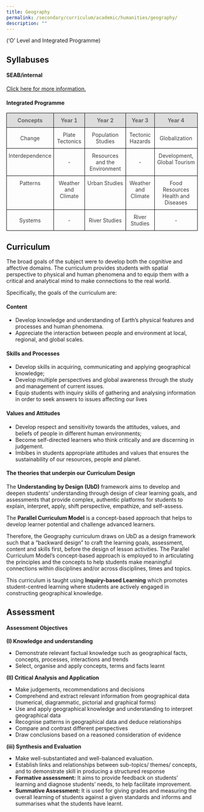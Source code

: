 ```yaml
---
title: Geography
permalink: /secondary/curriculum/academic/humanities/geography/
description: ""
---
```




(‘O’ Level and Integrated Programme)

  

## Syllabuses


#### SEAB/internal

[Click here for more information.](https://www.seab.gov.sg/home/examinations/gce-o-level/o-level-syllabuses-examined-for-school-candidates-2022)  

  

#### Integrated Programme

<style type="text/css">
.tg {
    border-collapse: collapse;
    border-spacing: 0;
}
.tg td {
    border-color: black;
    border-style: solid;
    border-width: 1px;
    font-size: 14px;
    overflow: hidden;
    padding: 10px 5px;
    word-break: normal;
}
.tg th {
    border-color: black;
    border-style: solid;
    border-width: 1px;
    font-size: 14px;
    font-weight: normal;
    overflow: hidden;
    padding: 10px 5px;
    word-break: normal;
}
.tg .tg-5hwe {
    color: #3D3D3D;
    text-align: center;
    vertical-align: middle
}
.tg .tg-feqv {
    background-color: #DDD;
    color: #666;
    font-weight: bold;
    text-align: center;
    vertical-align: middle
}
.tg .tg-iuf2 {
    color: #3D3D3D;
    text-align: center;
    vertical-align: top
}
</style>
<table class="tg">
  <thead>
    <tr>
      <th class="tg-feqv"><span style="color:#666;background-color:#DDD">Concepts</span></th>
      <th class="tg-feqv"><span style="color:#666;background-color:#DDD">Year 1</span></th>
      <th class="tg-feqv"><span style="color:#666;background-color:#DDD">Year 2</span></th>
      <th class="tg-feqv"><span style="color:#666;background-color:#DDD">Year 3</span></th>
      <th class="tg-feqv"><span style="color:#666;background-color:#DDD">Year 4</span></th>
    </tr>
  </thead>
  <tbody>
    <tr>
      <td class="tg-5hwe">Change</td>
      <td class="tg-5hwe">Plate Tectonics</td>
      <td class="tg-5hwe">Population Studies</td>
      <td class="tg-5hwe">Tectonic Hazards</td>
      <td class="tg-5hwe">Globalization</td>
    </tr>
    <tr>
      <td class="tg-iuf2">Interdependence</td>
      <td class="tg-5hwe">-</td>
      <td class="tg-iuf2">Resources and the Environment </td>
      <td class="tg-5hwe">-</td>
      <td class="tg-iuf2">Development, Global Tourism</td>
    </tr>
    <tr>
      <td class="tg-iuf2">Patterns </td>
      <td class="tg-iuf2">Weather and Climate </td>
      <td class="tg-iuf2">Urban Studies </td>
      <td class="tg-iuf2"> Weather and Climate </td>
      <td class="tg-5hwe">Food Resources<br>
        Health and Diseases</td>
    </tr>
    <tr>
      <td class="tg-5hwe">Systems</td>
      <td class="tg-5hwe">-</td>
      <td class="tg-5hwe">River Studies</td>
      <td class="tg-5hwe">River Studies</td>
      <td class="tg-5hwe">-</td>
    </tr>
  </tbody>
</table>


## Curriculum

The broad goals of the subject were to develop both the cognitive and affective domains. The curriculum provides students with spatial perspective to physical and human phenomena and to equip them with a critical and analytical mind to make connections to the real world.  
  
Specifically, the goals of the curriculum are:  
  

#### Content

*   Develop knowledge and understanding of Earth’s physical features and processes and human phenomena. 
*   Appreciate the interaction between people and environment at local, regional, and global scales.

  

#### Skills and Processes

*   Develop skills in acquiring, communicating and applying geographical knowledge;
*   Develop multiple perspectives and global awareness through the study and management of current issues.
*   Equip students with inquiry skills of gathering and analysing information in order to seek answers to issues affecting our lives

  

#### Values and Attitudes

*   Develop respect and sensitivity towards the attitudes, values, and beliefs of people in different human environments;
*   Become self-directed learners who think critically and are discerning in judgement.
*   Imbibes in students appropriate attitudes and values that ensures the sustainability of our resources, people and planet.

  

#### The theories that underpin our Curriculum Design

The **Understanding by Design (UbD)** framework aims to develop and deepen students’ understanding through design of clear learning goals, and assessments that provide complex, authentic platforms for students to explain, interpret, apply, shift perspective, empathize, and self-assess.

  
The **Parallel Curriculum Model** is a concept-based approach that helps to develop learner potential and challenge advanced learners.  
  
Therefore, the Geography curriculum draws on UbD as a design framework such that a “backward design” to craft the learning goals, assessment, content and skills first, before the design of lesson activities. The Parallel Curriculum Model’s concept-based approach is employed to in articulating the principles and the concepts to help students make meaningful connections within disciplines and/or across disciplines, times and topics.  
  
This curriculum is taught using **Inquiry-based Learning** which promotes student-centred learning where students are actively engaged in constructing geographical knowledge.  
  

## Assessment


#### Assessment Objectives

**(I) Knowledge and understanding**

*   Demonstrate relevant factual knowledge such as geographical facts, concepts, processes, interactions and trends
*   Select, organise and apply concepts, terms and facts learnt

  

**(II) Critical Analysis and Application**

*   Make judgements, recommendations and decisions
*   Comprehend and extract relevant information from geographical data (numerical, diagrammatic, pictorial and graphical forms)
*   Use and apply geographical knowledge and understanding to interpret geographical data
*   Recognise patterns in geographical data and deduce relationships
*   Compare and contrast different perspectives
*   Draw conclusions based on a reasoned consideration of evidence

  

**(iii) Synthesis and Evaluation**

*   Make well-substantiated and well-balanced evaluation.
*   Establish links and relationships between sub-topics/ themes/ concepts, and to demonstrate skill in producing a structured response  
*   **Formative assessment:** It aims to provide feedback on students’ learning and diagnose students’ needs, to help facilitate improvement. 
*   **Summative Assessment:** It is used for giving grades and measuring the overall learning of students against a given standards and informs and summarises what the students have learnt.